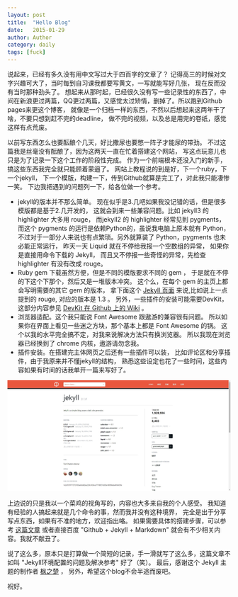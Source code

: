 ```yaml
---
layout: post
title:  "Hello Blog"
date:   2015-01-29
author: Author
category: daily
tags: [fuck]
---
```


说起来，已经有多久没有用中文写过大于四百字的文章了？
记得高三的时候对文字兴趣可大了，当时每到自习课我都要写黄文，一写就能写好几张，
现在反而没有当时那种劲头了。
想起来从那时起，已经很久没有写一些记录性的东西了，中间在新浪更过两篇，QQ更过两篇，又感觉太过矫情，删掉了。所以跑到Github pages来更这个博客，
就像是一个归档一样的东西，不然以后想起来这两年干了啥，不要只想到赶不完的deadline，
做不完的视频，以及总是用完的卷纸，感觉这样有点荒废。

以前写东西怎么也要酝酿个几天，好比撒尿也要憋一阵子才能尿的带劲。
不过这篇我是丝毫没有酝酿了，因为这两天一直在忙着搭建这个网站，
写这点玩意儿也只是为了记录一下这个工作的阶段性完成。
作为一个前端根本还没入门的新手，搞这些东西我完全就只能顾着蒙逼了。
网站上教程说的到是好，下一个ruby，下一个jekyll，
下一个模版，构建一下，传到Github就算是完工了，对此我只能凄惨一笑。
下边我把遇到的问题列一下，给各位做一个参考。
* jekyll的版本并不那么简单。
  现在似乎是3.几吧如果我没记错的话，但是很多模版都是基于2.几开发的，
  这就会到来一些兼容问题。比如 jekyll3 的 highlighter 大多用 rouge，
  而jekyll2 的 highlighter 经常见到 pygments，
  而这个 pygments 的运行是依赖Python的，虽说我电脑上原本就有 Python，
  不过对于一部分人来说也有点繁琐。另外就算装了 Python，pygments 也未必能正常运行，
  昨天一天 Liquid 就在不停给我报一个空数组的异常，
  如果你是直接用命令下载的 Jekyll，
  而且又不停报一些奇怪的异常，先检查 highlighter 有没有改成 rouge。
* Ruby gem 下载虽然方便，但是不同的模版要求不同的 gem ，
  于是就在不停的下这个下那个，然后又是一堆版本冲突。
  这个么，在每个 gem 的主页上都会写明需要的其它 gem 的版本，
  拿下面这个 [Jekyll 页面](https://rubygems.org/gems/jekyll)
  来说,比如说上一点提到的 rouge, 对应的版本是 1.3 。
  另外，一些插件的安装可能需要DevKit，这部分内容参见
  [DevKit 在 Github 上的 Wiki](https://github.com/oneclick/rubyinstaller/wiki/Development-Kit) 。
* 浏览器适配。这个我只能说 Font Awesome 跟遨游的兼容很有问题。 
  所以如果你在界面上看见一些迷之方块，那个基本上都是 Font Awesome 的锅。
  这个以我的水平完全搞不定，对我来说解决方法只有换浏览器。
  所以我现在浏览器已经换到了 chrome 内核，遨游请勿念我。
* 插件安装。在搭建完主体网页之后还有一些插件可以装，
  比如评论区和分享插件，由于我原来并不懂jekyll的结构，
  熟悉这些设定也花了一些时间，这些内容如果有时间的话我单开一篇来写好了。

![Jekyll](\img\posts\hello_blog_1.jpg)

上边说的只是我以一个菜鸡的视角写的，内容也大多来自我的个人感受。
我知道有经验的人搞起来就是几个命令的事，然而我并没有这种境界，
完全是出于分享写点东西，如果有不准的地方，欢迎指出咯。
如果需要具体的搭建步骤，可以参考
[这篇文章](http://site.douban.com/196781/widget/notes/12161495/note/264946576/) 或者直接百度 "Github + Jekyll + Markdown" 就会有不少相关内容。我就不献丑了。

说了这么多，原本只是打算做一个简短的记录，手一滑就写了这么多，这篇文章不如叫
"Jekyll环境配置的问题及解决参考" 好了（笑）。
最后，感谢这个 Jekyll 主题的制作者 [枫之楚](https://github.com/fengzhichu/) ，
另外，希望这个blog不会半途而废吧。

祝好。
